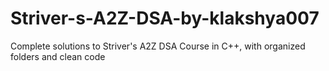 # Striver-s-A2Z-DSA-by-klakshya007
Complete solutions to Striver's A2Z DSA Course in C++, with organized folders and clean code
